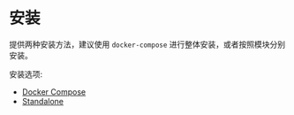 # 安装

提供两种安装方法，建议使用 `docker-compose` 进行整体安装，或者按照模块分别安装。

安装选项:

* [Docker Compose](docker-compose.md)
* [Standalone](standalone/README.md)
